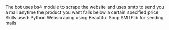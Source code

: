 The bot uses bs4 module to scrape the website and uses smtp to send you a mail anytime the product you want falls below a certain specified price
Skills used:
Python
Webscraping using Beautiful Soup
SMTPlib for sending mails
